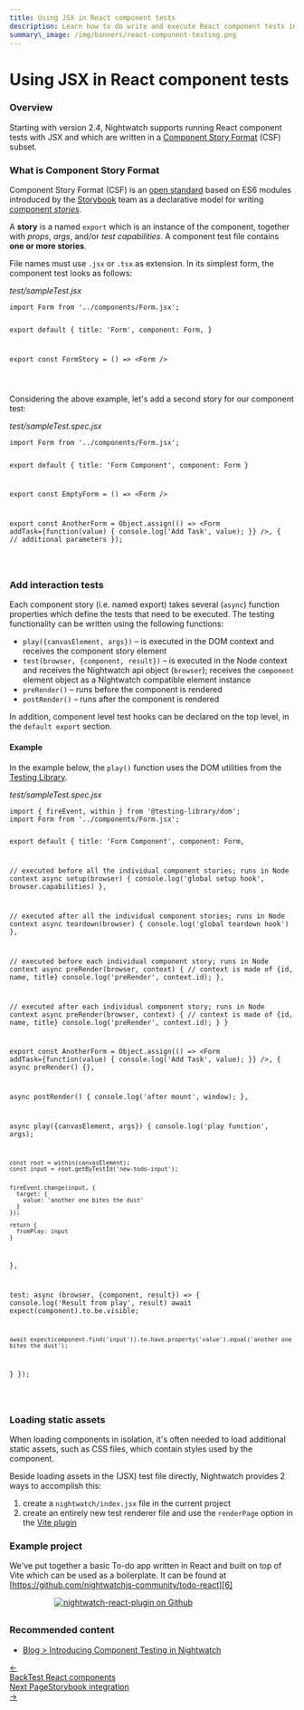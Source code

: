 ```yaml
---
title: Using JSX in React component tests
description: Learn how to do write and execute React component tests in Nightwatch using the JSX syntax.
summary\_image: /img/banners/react-component-testing.png
---
```

<div class="page-header"><h1>Using JSX in React component tests</h1></div>

### Overview

Starting with version 2.4, Nightwatch supports running React component tests with JSX and which are written in a [Component Story Format][1] (CSF) subset. 

### What is Component Story Format

Component Story Format (CSF) is an [open standard][2] based on ES6 modules introduced by the [Storybook][3] team as a declarative model for writing [component _stories_][4]. 

A **story** is a named `export` which is an instance of the component, together with _props_, _args_, and/or _test capabilities_. A component test file contains **one or more stories**.

File names must use `.jsx` or `.tsx` as extension. In its simplest form, the component test looks as follows:

<div class="sample-test"><i>test/sampleTest.jsx</i><pre class="line-numbers language-javascript"><code class="language-javascript">import Form from '../components/Form.jsx';

export default {
  title: 'Form',
  component: Form,
}

export const FormStory = () => &lt;Form /&gt;

</code></pre></div>


Considering the above example, let's add a second story for our component test:

<div class="sample-test"><i>test/sampleTest.spec.jsx</i><pre class="line-numbers language-javascript"><code class="language-javascript">import Form from '../components/Form.jsx';

export default {
  title: 'Form Component',
  component: Form
}

export const EmptyForm = () => &lt;Form /&gt;

export const AnotherForm = Object.assign(() => &lt;Form addTask={function(value) {
  console.log('Add Task', value);
}} /&gt;, {
  // additional parameters
});

</code></pre></div>

### Add interaction tests

Each component story (i.e. named export) takes several (`async`) function properties which define the tests that need to be executed. The testing functionality can be written using the following functions:

- `play({canvasElement, args})` – is executed in the DOM context and receives the component story element
- `test(browser, {component, result})` – is executed in the Node context and receives the Nightwatch api object (`browser`); receives the `component` element object as a Nightwatch compatible element instance
- `preRender()` – runs before the component is rendered 
- `postRender()` – runs after the component is rendered

In addition, component level test hooks can be declared on the top level, in the `default export` section. 

#### Example

In the example below, the `play()` function uses the DOM utilities from the [Testing Library](https://testing-library.com/).

<div class="sample-test"><i>test/sampleTest.spec.jsx</i><pre class="line-numbers language-javascript"><code class="language-javascript">import { fireEvent, within } from '@testing-library/dom';
import Form from '../components/Form.jsx';

export default {
  title: 'Form Component',
  component: Form,

  // executed before all the individual component stories; runs in Node context
  async setup(browser) {
    console.log('global setup hook', browser.capabilities)
  },

  // executed after all the individual component stories; runs in Node context
  async teardown(browser) {
    console.log('global teardown hook')
  },

  // executed before each individual component story; runs in Node context
  async preRender(browser, context) {
    // context is made of {id, name, title}
    console.log('preRender', context.id);
  },

  // executed after each individual component story; runs in Node context
  async preRender(browser, context) {
    // context is made of {id, name, title}
    console.log('preRender', context.id);
  }
}

export const AnotherForm = Object.assign(() => &lt;Form addTask={function(value) {
  console.log('Add Task', value);
}} /&gt;, {
  async preRender() {},

  async postRender() {
    console.log('after mount', window);
  },

  async play({canvasElement, args}) {
    console.log('play function', args);

    const root = within(canvasElement);
    const input = root.getByTestId('new-todo-input');


    fireEvent.change(input, {
      target: {
        value: 'another one bites the dust'
      }
    });

    return {
      fromPlay: input
    }
  },

  test: async (browser, {component, result}) => {
    console.log('Result from play', result)
    await expect(component).to.be.visible;

    await expect(component.find('input')).to.have.property('value').equal('another one bites the dust');
  }
});

</code></pre></div>

### Loading static assets

When loading components in isolation, it's often needed to load additional static assets, such as CSS files, which contain styles used by the component. 

Beside loading assets in the (JSX) test file directly, Nightwatch provides 2 ways to accomplish this:

1. create a `nightwatch/index.jsx` file in the current project 
2. create an entirely new test renderer file and use the `renderPage` option in the [Vite plugin][5]

### Example project
We've put together a basic To-do app written in React and built on top of Vite which can be used as a boilerplate. It can be found at [https://github.com/nightwatchjs-community/todo-react][6]  

<div style="text-align: center; max-width: 80%; margin-bottom: 30px; ">
<a href="https://github.com/nightwatchjs-community/todo-react"><img class="github-embed" src="https://opengraph.githubassets.com/default/nightwatchjs-community/todo-react" alt="nightwatch-react-plugin on Github" /></a>
</div>

### Recommended content
- [Blog \> Introducing Component Testing in Nightwatch][7]

<div class="doc-pagination pt-40">
  <div class="previous">
	<a href="https://nightwatchjs.org/guide/component-testing/testing-react-components.html">
	  <span>←</span><div class="d-flex flex-column"><span class="smallT">Back</span><span class="bigT">Test React components</span></div>
	</a>
  </div>
  <div class="next">
	<a href="https://nightwatchjs.org/guide/component-testing/storybook-component-testing.html">
      <div class="d-flex flex-column"><span class="smallT">Next Page</span><span class="bigT">Storybook integration</span></div><span>→</span>
	</a>
  </div>
</div>



[1]:	https://storybook.js.org/docs/react/api/csf
[2]:	https://github.com/ComponentDriven/csf
[3]:	https://storybook.js.org/
[4]:	https://storybook.js.org/docs/react/writing-stories/introduction
[5]:	http://local-new.nightwatchjs.org/guide/component-testing/vite-plugin.html#plugin-options
[6]:	https://github.com/nightwatchjs-community/todo-react "nightwatchjs-community/todo-react"
[7]:	https://nightwatchjs.org/blog/introducing-component-testing-in-nightwatch/
